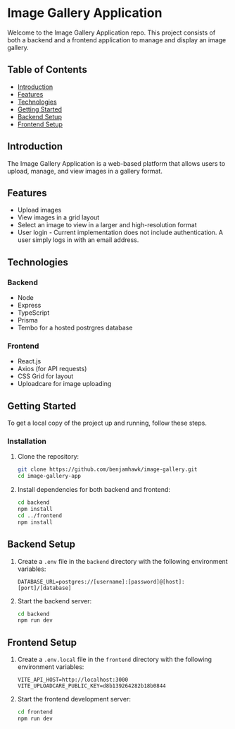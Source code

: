 # Image Gallery Application

Welcome to the Image Gallery Application repo.
This project consists of both a backend and a frontend application to manage and display an image gallery.

## Table of Contents

- [Introduction](#introduction)
- [Features](#features)
- [Technologies](#technologies)
- [Getting Started](#getting-started)
- [Backend Setup](#backend-setup)
- [Frontend Setup](#frontend-setup)

## Introduction

The Image Gallery Application is a web-based platform that allows users to upload, manage, and view images in a gallery format.

## Features

- Upload images
- View images in a grid layout
- Select an image to view in a larger and high-resolution format
- User login - Current implementation does not include authentication. A user simply logs in with an email address.

## Technologies

### Backend

- Node
- Express
- TypeScript
- Prisma
- Tembo for a hosted postrgres database

### Frontend

- React.js
- Axios (for API requests)
- CSS Grid for layout
- Uploadcare for image uploading

## Getting Started

To get a local copy of the project up and running, follow these steps.

### Installation

1. Clone the repository:

   ```sh
   git clone https://github.com/benjamhawk/image-gallery.git
   cd image-gallery-app
   ```

2. Install dependencies for both backend and frontend:
   ```sh
   cd backend
   npm install
   cd ../frontend
   npm install
   ```

## Backend Setup

1. Create a `.env` file in the `backend` directory with the following environment variables:

   ```env
   DATABASE_URL=postgres://[username]:[password]@[host]:[port]/[database]
   ```

2. Start the backend server:
   ```sh
   cd backend
   npm run dev
   ```

## Frontend Setup

1. Create a `.env.local` file in the `frontend` directory with the following environment variables:

   ```env
   VITE_API_HOST=http://localhost:3000
   VITE_UPLOADCARE_PUBLIC_KEY=d8b139264282b18b0844
   ```

2. Start the frontend development server:
   ```sh
   cd frontend
   npm run dev
   ```
